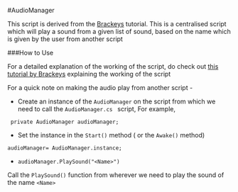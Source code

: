 #AudioManager

This script is derived from the [Brackeys](http://brackeys.com/) tutorial. This is a centralised script which will play a sound from a given list of sound, based on the name which is given by the user from another script

###How to Use

For a detailed explanation of the working of the script, do check out [this tutorial by Brackeys](https://www.youtube.com/watch?v=HhFKtiRd0qI) explaining the working of the script

For a quick note on making the audio play from another script - 
* Create an instance of the ```AudioManager``` on the script from which we need to call the ```AudioManager.cs ```  script, For example, 

``` private AudioManager audioManager;```

* Set the instance in the  ```Start()``` method ( or the ``` Awake() ``` method)

```audioManager= AudioManager.instance;```

* ```audioManager.PlaySound("<Name>")```

Call the ```PlaySound()``` function from wherever we need to play the sound of the name ```<Name>```
